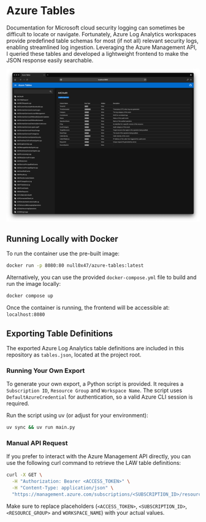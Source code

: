 # Azure Tables

Documentation for Microsoft cloud security logging can sometimes be difficult to locate or navigate. Fortunately, Azure Log Analytics workspaces provide predefined table schemas for most (if not all) relevant security logs, enabling streamlined log ingestion. Leveraging the Azure Management API, I queried these tables and developed a lightweight frontend to make the JSON response easily searchable.

![alt text](https://github.com/Null0x47/azure-tables/blob/main/screenshot.png?raw=true)

## Running Locally with Docker

To run the container use the pre-built image:

```bash
docker run -p 8080:80 null0x47/azure-tables:latest
```

Alternatively, you can use the provided `docker-compose.yml` file to build and run the image locally:

```bash
docker compose up
```

Once the container is running, the frontend will be accessible at: `localhost:8080`

## Exporting Table Definitions

The exported Azure Log Analytics table definitions are included in this repository as `tables.json`, located at the project root.

### Running Your Own Export

To generate your own export, a Python script is provided. It requires a `Subscription ID`, `Resource Group` and `Workspace Name`. The script uses `DefaultAzureCredential` for authentication, so a valid Azure CLI session is required.

Run the script using uv (or adjust for your environment):

```bash
uv sync && uv run main.py
```

### Manual API Request

If you prefer to interact with the Azure Management API directly, you can use the following curl command to retrieve the LAW table definitions:

```bash
curl -X GET \
  -H "Authorization: Bearer <ACCESS_TOKEN>" \
  -H "Content-Type: application/json" \
  "https://management.azure.com/subscriptions/<SUBSCRIPTION_ID>/resourceGroups/<RESOURCE_GROUP>/providers/Microsoft.OperationalInsights/workspaces/<WORKSPACE_NAME>/tables?api-version=2025-07-01"
```

Make sure to replace placeholders (`<ACCESS_TOKEN>`, `<SUBSCRIPTION_ID>`, `<RESOURCE_GROUP>` and `WORKSPACE_NAME`) with your actual values.